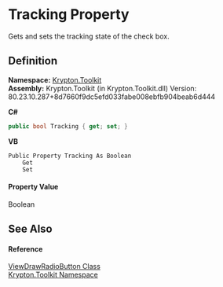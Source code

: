 # Tracking Property


Gets and sets the tracking state of the check box.



## Definition
**Namespace:** <a href="79d2eac2-21f4-54ff-7552-b20c33c30600.md">Krypton.Toolkit</a>  
**Assembly:** Krypton.Toolkit (in Krypton.Toolkit.dll) Version: 80.23.10.287+8d7660f9dc5efd033fabe008ebfb904beab6d444

**C#**
``` C#
public bool Tracking { get; set; }
```
**VB**
``` VB
Public Property Tracking As Boolean
	Get
	Set
```



#### Property Value
Boolean

## See Also


#### Reference
<a href="c3904eaa-530a-ad59-2a12-0dd9bc4f6b8f.md">ViewDrawRadioButton Class</a>  
<a href="79d2eac2-21f4-54ff-7552-b20c33c30600.md">Krypton.Toolkit Namespace</a>  
